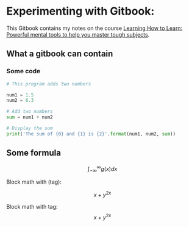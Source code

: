 # Experimenting with Gitbook:  

This Gitbook contains my notes on the course [Learning How to Learn: Powerful mental tools to help you master tough subjects](https://www.coursera.org/learn/learning-how-to-learn).

## What a gitbook can contain

### Some code

```python
# This program adds two numbers

num1 = 1.5
num2 = 6.3

# Add two numbers
sum = num1 + num2

# Display the sum
print('The sum of {0} and {1} is {2}'.format(num1, num2, sum))
```

## Some formula

$$
\int_{-\infty}^\infty g(x) dx
$$

Block math with (tag):

$$
\tag{a.1} x+y^{2x}
$$

Block math with tag:
$$
\tag{a.2} x+y^{2x}
$$
